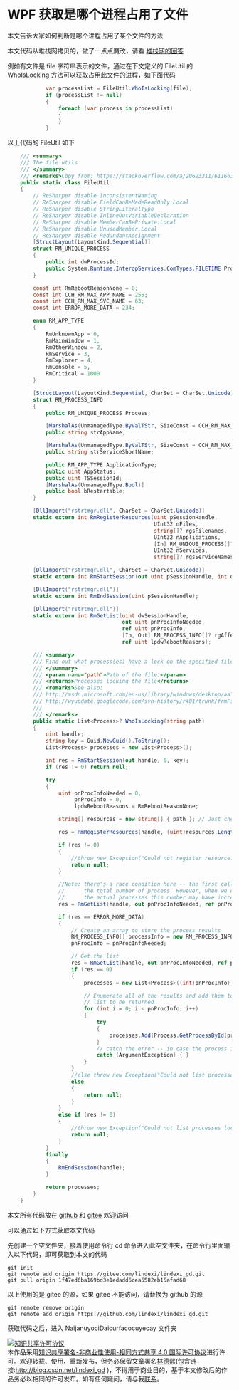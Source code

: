 
# WPF 获取是哪个进程占用了文件

本文告诉大家如何判断是哪个进程占用了某个文件的方法

<!--more-->


<!-- CreateTime:2021/11/1 20:04:45 -->


<!-- 发布 -->

本文代码从堆栈网拷贝的，做了一点点魔改，请看 [堆栈网的回答](https://stackoverflow.com/a/20623311/6116637)

例如有文件是 file 字符串表示的文件，通过在下文定义的 FileUtil 的 WhoIsLocking 方法可以获取占用此文件的进程，如下面代码

```csharp
            var processList = FileUtil.WhoIsLocking(file);
            if (processList != null)
            {
                foreach (var process in processList)
                {
                }
            }
```

以上代码的 FileUtil 如下

```csharp
    /// <summary>
    /// The file utils
    /// </summary>
    /// <remarks>Copy from: https://stackoverflow.com/a/20623311/6116637</remarks>
    public static class FileUtil
    {
        // ReSharper disable InconsistentNaming
        // ReSharper disable FieldCanBeMadeReadOnly.Local
        // ReSharper disable StringLiteralTypo
        // ReSharper disable InlineOutVariableDeclaration
        // ReSharper disable MemberCanBePrivate.Local
        // ReSharper disable UnusedMember.Local
        // ReSharper disable RedundantAssignment
        [StructLayout(LayoutKind.Sequential)]
        struct RM_UNIQUE_PROCESS
        {
            public int dwProcessId;
            public System.Runtime.InteropServices.ComTypes.FILETIME ProcessStartTime;
        }

        const int RmRebootReasonNone = 0;
        const int CCH_RM_MAX_APP_NAME = 255;
        const int CCH_RM_MAX_SVC_NAME = 63;
        const int ERROR_MORE_DATA = 234;

        enum RM_APP_TYPE
        {
            RmUnknownApp = 0,
            RmMainWindow = 1,
            RmOtherWindow = 2,
            RmService = 3,
            RmExplorer = 4,
            RmConsole = 5,
            RmCritical = 1000
        }

        [StructLayout(LayoutKind.Sequential, CharSet = CharSet.Unicode)]
        struct RM_PROCESS_INFO
        {
            public RM_UNIQUE_PROCESS Process;

            [MarshalAs(UnmanagedType.ByValTStr, SizeConst = CCH_RM_MAX_APP_NAME + 1)]
            public string strAppName;

            [MarshalAs(UnmanagedType.ByValTStr, SizeConst = CCH_RM_MAX_SVC_NAME + 1)]
            public string strServiceShortName;

            public RM_APP_TYPE ApplicationType;
            public uint AppStatus;
            public uint TSSessionId;
            [MarshalAs(UnmanagedType.Bool)]
            public bool bRestartable;
        }

        [DllImport("rstrtmgr.dll", CharSet = CharSet.Unicode)]
        static extern int RmRegisterResources(uint pSessionHandle,
                                              UInt32 nFiles,
                                              string[]? rgsFilenames,
                                              UInt32 nApplications,
                                              [In] RM_UNIQUE_PROCESS[]? rgApplications,
                                              UInt32 nServices,
                                              string[]? rgsServiceNames);

        [DllImport("rstrtmgr.dll", CharSet = CharSet.Unicode)]
        static extern int RmStartSession(out uint pSessionHandle, int dwSessionFlags, string strSessionKey);

        [DllImport("rstrtmgr.dll")]
        static extern int RmEndSession(uint pSessionHandle);

        [DllImport("rstrtmgr.dll")]
        static extern int RmGetList(uint dwSessionHandle,
                                    out uint pnProcInfoNeeded,
                                    ref uint pnProcInfo,
                                    [In, Out] RM_PROCESS_INFO[]? rgAffectedApps,
                                    ref uint lpdwRebootReasons);

        /// <summary>
        /// Find out what process(es) have a lock on the specified file.
        /// </summary>
        /// <param name="path">Path of the file.</param>
        /// <returns>Processes locking the file</returns>
        /// <remarks>See also:
        /// http://msdn.microsoft.com/en-us/library/windows/desktop/aa373661(v=vs.85).aspx
        /// http://wyupdate.googlecode.com/svn-history/r401/trunk/frmFilesInUse.cs (no copyright in code at time of viewing)
        /// 
        /// </remarks>
        public static List<Process>? WhoIsLocking(string path)
        {
            uint handle;
            string key = Guid.NewGuid().ToString();
            List<Process> processes = new List<Process>();

            int res = RmStartSession(out handle, 0, key);
            if (res != 0) return null;

            try
            {
                uint pnProcInfoNeeded = 0,
                     pnProcInfo = 0,
                     lpdwRebootReasons = RmRebootReasonNone;

                string[] resources = new string[] { path }; // Just checking on one resource.

                res = RmRegisterResources(handle, (uint)resources.Length, resources, 0, null, 0, null);

                if (res != 0)
                {
                    //throw new Exception("Could not register resource.");
                    return null;
                }

                //Note: there's a race condition here -- the first call to RmGetList() returns
                //      the total number of process. However, when we call RmGetList() again to get
                //      the actual processes this number may have increased.
                res = RmGetList(handle, out pnProcInfoNeeded, ref pnProcInfo, null, ref lpdwRebootReasons);

                if (res == ERROR_MORE_DATA)
                {
                    // Create an array to store the process results
                    RM_PROCESS_INFO[] processInfo = new RM_PROCESS_INFO[pnProcInfoNeeded];
                    pnProcInfo = pnProcInfoNeeded;

                    // Get the list
                    res = RmGetList(handle, out pnProcInfoNeeded, ref pnProcInfo, processInfo, ref lpdwRebootReasons);
                    if (res == 0)
                    {
                        processes = new List<Process>((int)pnProcInfo);

                        // Enumerate all of the results and add them to the 
                        // list to be returned
                        for (int i = 0; i < pnProcInfo; i++)
                        {
                            try
                            {
                                processes.Add(Process.GetProcessById(processInfo[i].Process.dwProcessId));
                            }
                            // catch the error -- in case the process is no longer running
                            catch (ArgumentException) { }
                        }
                    }
                    //else throw new Exception("Could not list processes locking resource.");
                    else
                    {
                        return null;
                    }
                }
                else if (res != 0)
                {
                    //throw new Exception("Could not list processes locking resource. Failed to get size of result.");
                    return null;
                }
            }
            finally
            {
                RmEndSession(handle);
            }

            return processes;
        }
    }
```

本文所有代码放在 [github](https://github.com/lindexi/lindexi_gd/tree/1f47ed6ba169bd3e1edadd6cea5582eb15afad68/NaijanuyociDaicurfacocuyecay) 和 [gitee](https://gitee.com/lindexi/lindexi_gd/tree/1f47ed6ba169bd3e1edadd6cea5582eb15afad68/NaijanuyociDaicurfacocuyecay) 欢迎访问

可以通过如下方式获取本文代码

先创建一个空文件夹，接着使用命令行 cd 命令进入此空文件夹，在命令行里面输入以下代码，即可获取到本文的代码

```
git init
git remote add origin https://gitee.com/lindexi/lindexi_gd.git
git pull origin 1f47ed6ba169bd3e1edadd6cea5582eb15afad68
```

以上使用的是 gitee 的源，如果 gitee 不能访问，请替换为 github 的源

```
git remote remove origin
git remote add origin https://github.com/lindexi/lindexi_gd.git
```

获取代码之后，进入 NaijanuyociDaicurfacocuyecay 文件夹





<a rel="license" href="http://creativecommons.org/licenses/by-nc-sa/4.0/"><img alt="知识共享许可协议" style="border-width:0" src="https://licensebuttons.net/l/by-nc-sa/4.0/88x31.png" /></a><br />本作品采用<a rel="license" href="http://creativecommons.org/licenses/by-nc-sa/4.0/">知识共享署名-非商业性使用-相同方式共享 4.0 国际许可协议</a>进行许可。欢迎转载、使用、重新发布，但务必保留文章署名[林德熙](http://blog.csdn.net/lindexi_gd)(包含链接:http://blog.csdn.net/lindexi_gd )，不得用于商业目的，基于本文修改后的作品务必以相同的许可发布。如有任何疑问，请与我[联系](mailto:lindexi_gd@163.com)。